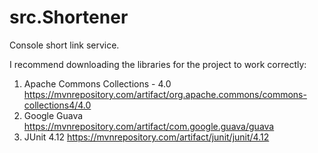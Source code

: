 # src.Shortener
Console short link service.

I recommend downloading the libraries for the project to work correctly:
1. Apache Commons Collections - 4.0
https://mvnrepository.com/artifact/org.apache.commons/commons-collections4/4.0
2. Google Guava
https://mvnrepository.com/artifact/com.google.guava/guava
3. JUnit 4.12
https://mvnrepository.com/artifact/junit/junit/4.12
